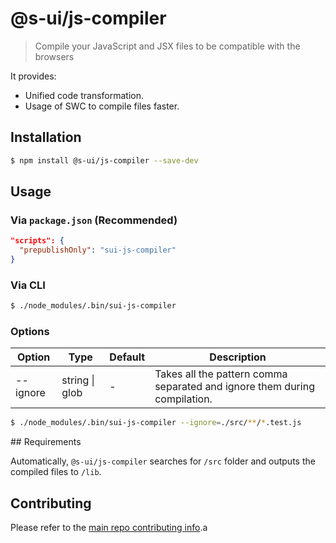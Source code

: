 # @s-ui/js-compiler

> Compile your JavaScript and JSX files to be compatible with the browsers

It provides:
* Unified code transformation.
* Usage of SWC to compile files faster.

## Installation

```sh
$ npm install @s-ui/js-compiler --save-dev
```

## Usage

### Via `package.json` (Recommended)

```json
"scripts": {
  "prepublishOnly": "sui-js-compiler"
}
```

### Via CLI

```sh
$ ./node_modules/.bin/sui-js-compiler
```

### Options

| Option | Type | Default | Description |
|---|---|---|---|
| --ignore | string \| glob | - | Takes all the pattern comma separated and ignore them during compilation. |

```sh
$ ./node_modules/.bin/sui-js-compiler --ignore=./src/**/*.test.js
```

## Requirements

Automatically, `@s-ui/js-compiler` searches for `/src` folder and outputs the compiled files to `/lib`.

## Contributing

Please refer to the [main repo contributing info](https://github.com/SUI-Components/sui/blob/master/CONTRIBUTING.md).a
